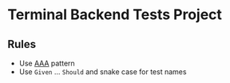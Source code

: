 # Terminal Backend Tests Project
## Rules
- Use [AAA](https://learn.microsoft.com/en-us/visualstudio/test/unit-test-basics?view=vs-2022#code-try-1) pattern
- Use ``Given`` ... ``Should`` and snake case for test names